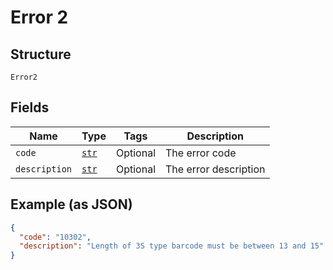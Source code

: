 
# Error 2

## Structure

`Error2`

## Fields

| Name | Type | Tags | Description |
|  --- | --- | --- | --- |
| `code` | [`str`](../../doc/models/string-enum.md) | Optional | The error code |
| `description` | [`str`](../../doc/models/string-enum.md) | Optional | The error description |

## Example (as JSON)

```json
{
  "code": "10302",
  "description": "Length of 3S type barcode must be between 13 and 15"
}
```

